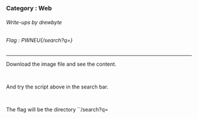 ### Category : Web
###### Write-ups by drewbyte
###### Flag : PWNEU{/search?q=}
---

Download the image file and see the content.


<br>
<img src="https://github.com/drew-byte/pwneu-writeups/blob/main/00x8%20saved%20images/Pasted%20image%2020240318120706.png" alt="">
 <br>
 
 
And try the script above in the search bar.


<br>
<img src="https://github.com/drew-byte/pwneu-writeups/blob/main/00x8%20saved%20images/Pasted%20image%2020240318121949.png" alt="">
 <br>
 
 
The flag will be the directory ``/search?q=